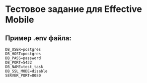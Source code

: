 # Тестовое задание для Effective Mobile

## Пример .env файла:

```
DB_USER=postgres
DB_HOST=postgres
DB_PASS=password
DB_PORT=5432
DB_NAME=test_task
DB_SSL_MODE=disable
SERVER_PORT=8080
```
